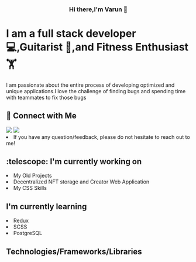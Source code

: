 <h3 align=center>Hi there,I'm <b style={color:red}>Varun</b> 👋 </h3>
<h1>I am a full stack developer 💻,Guitarist 🎸,and Fitness Enthusiast 🏋️</h1>
<p>I am passionate about the entire process of developing optimized and unique applications.I love the challenge of finding bugs and spending time with teammates to fix those bugs</p>
<h2> 🤝 Connect with Me</h2>
<a href="https://www.linkedin.com/in/varun-koranne-657592209/"><img src="https://img.shields.io/badge/LinkedIn-0077B5?style=for-the-badge&logo=linkedin&logoColor=white"/></a>
<a href="https://www.instagram.com/varun_aka_dhruv/"><img src="https://img.shields.io/badge/Instagram-E4405F?style=for-the-badge&logo=instagram&logoColor=white"/></a>
<li>If you have any question/feedback, please do not hesitate to reach out to me!</li>
<h2> :telescope: I'm currently working on </h2>
<li>My Old Projects</li>
<li>Decentralized NFT storage and Creator Web Application</li>
<li>My CSS Skills</li>
<h2>I'm currently learning</h2>
<li>Redux</li>
<li>SCSS</li>
<li>PostgreSQL</li>
<h2>Technologies/Frameworks/Libraries</h2>
<img src =""/>



